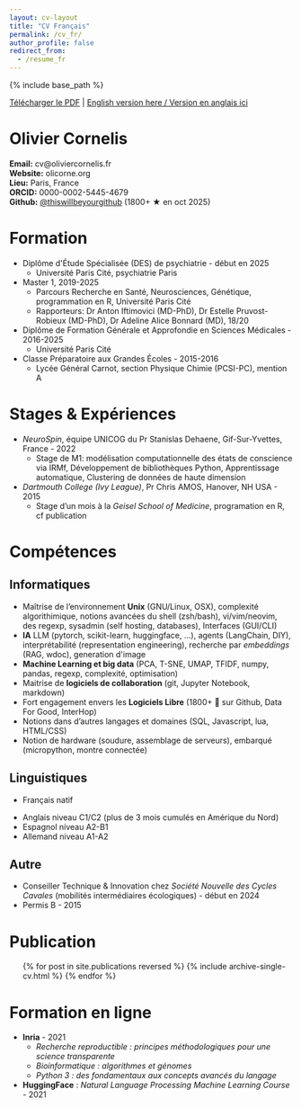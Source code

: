```yaml
---
layout: cv-layout
title: "CV Français"
permalink: /cv_fr/
author_profile: false
redirect_from:
  - /resume_fr
---
```


{% include base_path %}

<p class="no-print">
  <a href="#" onclick="window.print(); return false;">Télécharger le PDF</a>
  |
  <a href="../cv_en">English version here / Version en anglais ici</a>
</p>

<div class="cv-header">
  <h1>Olivier Cornelis</h1>
  <div class="cv-info">
    <div class="cv-info-item">
      <strong>Email:</strong> cv@oliviercornelis.fr
    </div>
    <div class="cv-info-item">
      <strong>Website:</strong> olicorne.org
    </div>
    <div class="cv-info-item">
      <strong>Lieu:</strong> Paris, France
    </div>
    <div class="cv-info-item">
      <strong>ORCID:</strong> 0000-0002-5445-4679
    </div>
    <div class="cv-info-item">
      <strong>Github:</strong> <a href="https://thiswillbeyourgithub.github.io/">@thiswillbeyourgithub</a> (1800+ ★ en oct 2025)
    </div>
  </div>
</div>



# Formation
* Diplôme d'Étude Spécialisée (DES) de psychiatrie - début en 2025
    * Université Paris Cité, psychiatrie Paris
* Master 1, 2019-2025
    * Parcours Recherche en Santé, Neurosciences, Génétique, programmation en R, Université Paris Cité
    * Rapporteurs: Dr Anton Iftimovici (MD-PhD), Dr Estelle Pruvost-Robieux (MD-PhD), Dr Adeline Alice Bonnard (MD), 18/20
* Diplôme de Formation Générale et Approfondie en Sciences Médicales - 2016-2025
    * Université Paris Cité
* Classe Préparatoire aux Grandes Écoles - 2015-2016
    * Lycée Général Carnot, section Physique Chimie (PCSI-PC), mention A



# Stages & Expériences
* *NeuroSpin*, équipe UNICOG du Pr Stanislas Dehaene, Gif-Sur-Yvettes, France - 2022
    * Stage de M1: modélisation computationnelle des états de conscience via IRMf, Développement de bibliothèques Python, Apprentissage automatique, Clustering de données de haute dimension
* *Dartmouth College (Ivy League)*, Pr Chris AMOS, Hanover, NH USA - 2015
    * Stage d’un mois à la *Geisel School of Medicine*, programation en R, cf publication


# Compétences
## Informatiques
* Maîtrise de l’environnement **Unix** (GNU/Linux, OSX), complexité algorithimique, notions avancées du shell (zsh/bash), vi/vim/neovim, des regexp, sysadmin (self hosting, databases), Interfaces (GUI/CLI)
* **IA** LLM (pytorch, scikit-learn, huggingface, ...), agents (LangChain, DIY), interprétabilité (representation engineering), recherche par *embeddings* (RAG, wdoc), generation d'image
* **Machine Learning et big data** (PCA, T-SNE, UMAP, TFIDF, numpy, pandas, regexp, complexité, optimisation)
* Maitrise de **logiciels de collaboration** (git, Jupyter Notebook, markdown)
* Fort engagement envers les **Logiciels Libre** (1800+ :stars: sur Github, Data For Good, InterHop)
* Notions dans d’autres langages et domaines (SQL, Javascript, lua, HTML/CSS)
* Notion de hardware (soudure, assemblage de serveurs), embarqué (micropython, montre connectée)

## Linguistiques
- Français natif
* Anglais niveau C1/C2 (plus de 3 mois cumulés en Amérique du Nord)
* Espagnol niveau A2-B1
* Allemand niveau A1-A2

## Autre
* Conseiller Technique & Innovation chez *Société Nouvelle des Cycles Cavales* (mobilités intermédiaires écologiques) - début en 2024
* Permis B - 2015

# Publication
  <ul>{% for post in site.publications reversed %}
    {% include archive-single-cv.html %}
  {% endfor %}</ul>

# Formation en ligne
* **Inria** - 2021
    * *Recherche reproductible : principes méthodologiques pour une science transparente*
    * *Bioinformatique : algorithmes et génomes*
    * *Python 3 : des fondamentaux aux concepts avancés du langage*
* **HuggingFace** : *Natural Language Processing Machine Learning Course* - 2021


